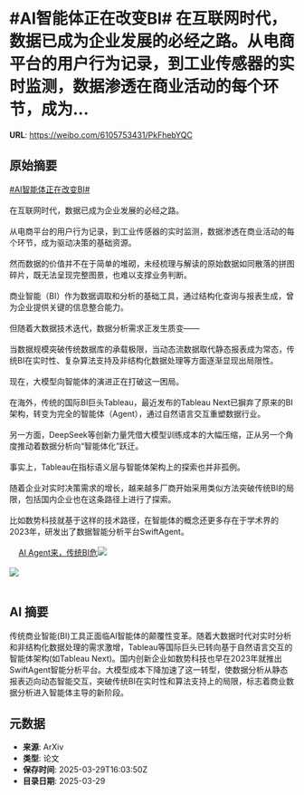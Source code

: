# #AI智能体正在改变BI# 在互联网时代，数据已成为企业发展的必经之路。从电商平台的用户行为记录，到工业传感器的实时监测，数据渗透在商业活动的每个环节，成为...

**URL**: https://weibo.com/6105753431/PkFhebYQC

## 原始摘要

<a href="https://m.weibo.cn/search?containerid=231522type%3D1%26t%3D10%26q%3D%23AI%E6%99%BA%E8%83%BD%E4%BD%93%E6%AD%A3%E5%9C%A8%E6%94%B9%E5%8F%98BI%23&amp;extparam=%23AI%E6%99%BA%E8%83%BD%E4%BD%93%E6%AD%A3%E5%9C%A8%E6%94%B9%E5%8F%98BI%23" data-hide=""><span class="surl-text">#AI智能体正在改变BI#</span></a> <br><br>在互联网时代，数据已成为企业发展的必经之路。<br><br>从电商平台的用户行为记录，到工业传感器的实时监测，数据渗透在商业活动的每个环节，成为驱动决策的基础资源。<br><br>然而数据的价值并不在于简单的堆砌，未经梳理与解读的原始数据如同散落的拼图碎片，既无法呈现完整图景，也难以支撑业务判断。<br><br>商业智能（BI）作为数据调取和分析的基础工具，通过结构化查询与报表生成，曾为企业提供关键的信息整合能力。<br><br>但随着大数据技术迭代，数据分析需求正发生质变——<br><br>当数据规模突破传统数据库的承载极限，当动态流数据取代静态报表成为常态，传统BI在实时性、复杂算法支持及非结构化数据处理等方面逐渐显现出局限性。<br><br>现在，大模型向智能体的演进正在打破这一困局。<br><br>在海外，传统的国际BI巨头Tableau，最近发布的Tableau Next已摒弃了原来的BI架构，转变为完全的智能体（Agent），通过自然语言交互重塑数据行业。<br><br>另一方面，DeepSeek等创新力量凭借大模型训练成本的大幅压缩，正从另一个角度推动着数据分析向“智能体化”跃迁。<br><br>事实上，Tableau在指标语义层与智能体架构上的探索也并非孤例。<br><br>随着企业对实时决策需求的增长，越来越多厂商开始采用类似方法突破传统BI的局限，包括国内企业也在这条路径上进行了探索。<br><br>比如数势科技就基于这样的技术路径，在智能体的概念还更多存在于学术界的2023年，研发出了数据智能分析平台SwiftAgent。<br><br><a href="https://weibo.cn/sinaurl?u=https%3A%2F%2Fmp.weixin.qq.com%2Fs%2FnIcfF1WDsJTu1MqVjkjvwA" data-hide=""><span class="url-icon"><img style="width: 1rem;height: 1rem" src="https://h5.sinaimg.cn/upload/2015/09/25/3/timeline_card_small_web_default.png" referrerpolicy="no-referrer"></span><span class="surl-text">AI Agent来，传统BI危</span></a><img style="" src="https://tvax4.sinaimg.cn/large/006Fd7o3ly1hzwwjm249tj30u00asgp8.jpg" referrerpolicy="no-referrer"><br><br><img style="" src="https://tvax3.sinaimg.cn/large/006Fd7o3ly1hzwwk5mpfqj30u00jqn95.jpg" referrerpolicy="no-referrer"><br><br>

## AI 摘要

传统商业智能(BI)工具正面临AI智能体的颠覆性变革。随着大数据时代对实时分析和非结构化数据处理的需求激增，Tableau等国际巨头已转向基于自然语言交互的智能体架构(如Tableau Next)。国内创新企业如数势科技也早在2023年就推出SwiftAgent智能分析平台。大模型成本下降加速了这一转型，使数据分析从静态报表迈向动态智能交互，突破传统BI在实时性和算法支持上的局限，标志着商业数据分析进入智能体主导的新阶段。

## 元数据

- **来源**: ArXiv
- **类型**: 论文
- **保存时间**: 2025-03-29T16:03:50Z
- **目录日期**: 2025-03-29
